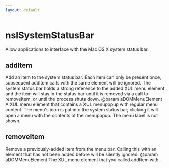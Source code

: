 ```yaml
---
layout: default
---
```


# nsISystemStatusBar #

Allow applications to interface with the Mac OS X system status bar.


## addItem ##

Add an item to the system status bar. Each item can only be present once,
subsequent addItem calls with the same element will be ignored.
The system status bar holds a strong reference to the added XUL menu
element and the item will stay in the status bar until it is removed via
a call to removeItem, or until the process shuts down.
@param aDOMMenuElement A XUL menu element that contains a XUL menupopup
                       with regular menu content. The menu's icon is put
                       into the system status bar; clicking it will open
                       a menu with the contents of the menupopup.
                       The menu label is not shown.


## removeItem ##

Remove a previously-added item from the menu bar. Calling this with an
element that has not been added before will be silently ignored.
@param aDOMMenuElement The XUL menu element that you called addItem with.

